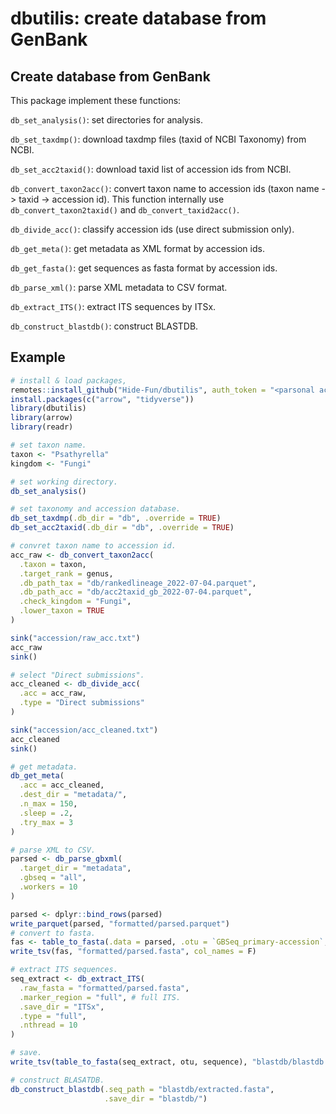 dbutilis: create database from GenBank
================

## Create database from GenBank

This package implement these functions:

`db_set_analysis()`: set directories for analysis.

`db_set_taxdmp()`: download taxdmp files (taxid of NCBI Taxonomy) from
NCBI.

`db_set_acc2taxid()`: download taxid list of accession ids from NCBI.

`db_convert_taxon2acc()`: convert taxon name to accession ids (taxon
name -\> taxid -\> accession id). This function internally use
`db_convert_taxon2taxid()` and `db_convert_taxid2acc()`.

`db_divide_acc()`: classify accession ids (use direct submission only).

`db_get_meta()`: get metadata as XML format by accession ids.

`db_get_fasta()`: get sequences as fasta format by accession ids.

`db_parse_xml()`: parse XML metadata to CSV format.

`db_extract_ITS()`: extract ITS sequences by ITSx.

`db_construct_blastdb()`: construct BLASTDB.

## Example

``` r
# install & load packages,
remotes::install_github("Hide-Fun/dbutilis", auth_token = "<parsonal access token>")
install.packages(c("arrow", "tidyverse"))
library(dbutilis)
library(arrow)
library(readr)

# set taxon name.
taxon <- "Psathyrella"
kingdom <- "Fungi"

# set working directory.
db_set_analysis()

# set taxonomy and accession database.
db_set_taxdmp(.db_dir = "db", .override = TRUE)
db_set_acc2taxid(.db_dir = "db", .override = TRUE)

# convret taxon name to accession id.
acc_raw <- db_convert_taxon2acc(
  .taxon = taxon,
  .target_rank = genus,
  .db_path_tax = "db/rankedlineage_2022-07-04.parquet",
  .db_path_acc = "db/acc2taxid_gb_2022-07-04.parquet",
  .check_kingdom = "Fungi",
  .lower_taxon = TRUE
)

sink("accession/raw_acc.txt")
acc_raw
sink()

# select "Direct submissions".
acc_cleaned <- db_divide_acc(
  .acc = acc_raw,
  .type = "Direct submissions"
)

sink("accession/acc_cleaned.txt")
acc_cleaned
sink()

# get metadata.
db_get_meta(
  .acc = acc_cleaned,
  .dest_dir = "metadata/",
  .n_max = 150,
  .sleep = .2,
  .try_max = 3
)

# parse XML to CSV.
parsed <- db_parse_gbxml(
  .target_dir = "metadata",
  .gbseq = "all",
  .workers = 10
)

parsed <- dplyr::bind_rows(parsed)
write_parquet(parsed, "formatted/parsed.parquet")
# convert to fasta.
fas <- table_to_fasta(.data = parsed, .otu = `GBSeq_primary-accession`, .seq = GBSeq_sequence)
write_tsv(fas, "formatted/parsed.fasta", col_names = F)

# extract ITS sequences.
seq_extract <- db_extract_ITS(
  .raw_fasta = "formatted/parsed.fasta",
  .marker_region = "full", # full ITS.
  .save_dir = "ITSx",
  .type = "full",
  .nthread = 10
)

# save.
write_tsv(table_to_fasta(seq_extract, otu, sequence), "blastdb/blastdb.fasta", col_names = F)

# construct BLASATDB.
db_construct_blastdb(.seq_path = "blastdb/extracted.fasta",
                     .save_dir = "blastdb/")
```

